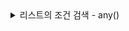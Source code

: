 <details>
  <summary>리스트의 조건 검색 - any()</summary>
<pre>
 exam.examSubList.any().examId.eq(condition.getId());
</pre>
</details>
